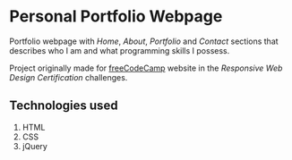 <h1>Personal Portfolio Webpage</h1>
<p>Portfolio webpage with <em>Home</em>, <em>About</em>, <em>Portfolio</em> and <em>Contact</em> sections that describes who I am and what programming skills I possess.</p>
<p>Project originally made for <a href="https://www.freecodecamp.org/nemanjastepanovic" target="_blank">freeCodeCamp</a> website in the <em>Responsive Web Design Certification</em> challenges.</p>

<h2>Technologies used</h2>
<ol>
  <li>HTML</li>
  <li>CSS</li>
  <li>jQuery</li>
</ol>


